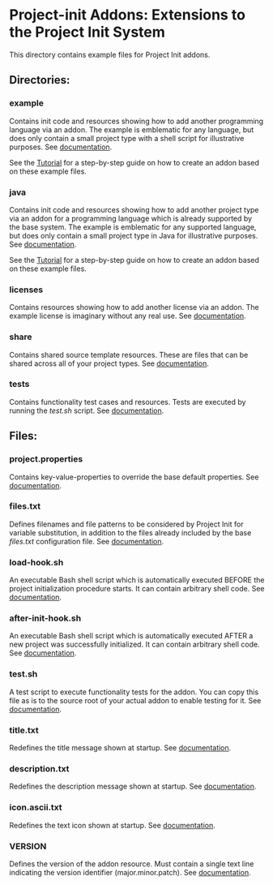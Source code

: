 # Project-init Addons: Extensions to the Project Init System

This directory contains example files for Project Init addons.


## **Directories:**

### example

Contains init code and resources showing how to add another programming language via an addon. The example is emblematic for any language, but does only contain a small project type with a shell script for illustrative purposes. See [documentation](https://github.com/raven-computing/project-init/wiki/Addons#add-custom-programming-languages).

See the [Tutorial](https://github.com/raven-computing/project-init/wiki/Tutorial%3A-Add-a-New-Programming-Language) for a step-by-step guide on how to create an addon based on these example files.

### java

Contains init code and resources showing how to add another project type via an addon for a programming language which is already supported by the base system. The example is emblematic for any supported language, but does only contain a small project type in Java for illustrative purposes. See [documentation](https://github.com/raven-computing/project-init/wiki/Addons#add-custom-project-types).

See the [Tutorial](https://github.com/raven-computing/project-init/wiki/Tutorial%3A-Add-a-New-Project-Type) for a step-by-step guide on how to create an addon based on these example files.

### licenses

Contains resources showing how to add another license via an addon. The example license is imaginary without any real use. See [documentation](https://github.com/raven-computing/project-init/wiki/Addons#add-custom-licenses).

### share

Contains shared source template resources. These are files that can be shared across all of your project types. See [documentation](https://github.com/raven-computing/project-init/wiki/Addons#shared-source-templates).

### tests

Contains functionality test cases and resources. Tests are executed by running the *test.sh* script. See [documentation](https://github.com/raven-computing/project-init/wiki/Addons#testing).

## **Files:**

### project.properties

Contains key-value-properties to override the base default properties. See [documentation](https://github.com/raven-computing/project-init/wiki/Addons#configuration).

### files.txt

Defines filenames and file patterns to be considered by Project Init for variable substitution, in addition to the files already included by the base *files.txt* configuration file. See [documentation](https://github.com/raven-computing/project-init/wiki/Addons#variable-substitution).

### load-hook.sh

An executable Bash shell script which is automatically executed BEFORE the project initialization procedure starts. It can contain arbitrary shell code. See [documentation](https://github.com/raven-computing/project-init/wiki/Addons#load-hook).

### after-init-hook.sh

An executable Bash shell script which is automatically executed AFTER a new project was successfully initialized. It can contain arbitrary shell code. See [documentation](https://github.com/raven-computing/project-init/wiki/Addons#after-init-hook).

### test.sh

A test script to execute functionality tests for the addon. You can copy this file as is to the source root of your actual addon to enable testing for it. See [documentation](https://github.com/raven-computing/project-init/wiki/Addons#tests-setup).

### title.txt

Redefines the title message shown at startup. See [documentation](https://github.com/raven-computing/project-init/wiki/Addons#title).

### description.txt

Redefines the description message shown at startup. See [documentation](https://github.com/raven-computing/project-init/wiki/Addons#description).

### icon.ascii.txt

Redefines the text icon shown at startup. See [documentation](https://github.com/raven-computing/project-init/wiki/Addons#icon).

### VERSION

Defines the version of the addon resource. Must contain a single text line indicating the version identifier (major.minor.patch). See [documentation](https://github.com/raven-computing/project-init/wiki/Addons#versioning).

